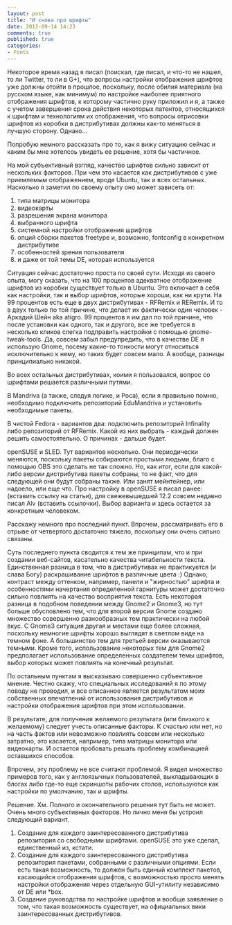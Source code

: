 ```yaml
---
layout: post
title: "И снова про шрифты"
date: 2012-09-14 14:23
comments: true
published: true
categories:
- Fonts
---
```


Некоторое время назад я писал (поискал, где писал, и что-то не нашел, то ли Twitter, то ли в G+), что вопросы настройки отображения шрифтов уже должны отойти в прошлое, поскольку, после обилия материала (на русском языке, как минимум) по настройке наиболее приятного отображения шрифтов, к которому частично руку приложил и я, а также с учетом завершения срока действия некоторых патентов, относящихся к шрифтам и технологиям их отображения, что вопросы отрисовки шрифтов из коробки в дистрибутивах должны как-то меняться в лучшую сторону. Однако...

<!--more-->

Попробую немного рассказать про то, как я вижу ситуацию сейчас и каким бы мне хотелсоь увидеть ее решение, хотя бы частичное.

На мой субъективный взгляд, качество шрифтов сильно зависит от нескольких факторов. При чем это касается как дистрибутивов с уже приемлемым отображением, вроде Ubuntu, так и всех остальных. Насколько я заметил по своему опыту оно может зависеть от:

1. типа матрицы монитора
2. видеокарты
3. разрешения экрана монитора
4. выбранного шрифта
5. системной настройки отображения шрифтов
6. опций сборки пакетов freetype и, возможно, fontconfig в конкретном дистрибутиве
7. особенностей зрения пользователя
8. и даже от той темы DE, которая используется

Ситуация сейчас достаточно проста по своей сути. Исходя из своего опыта, могу сказать, что на 100 процентов адекватное отображение шрифтов из коробки существует только в Ubuntu. Это включает в себя как настройки, так и выбор шрифтов, которые хороши, как ни крути. На 99 процентов есть еще в двух дистрибутивах - RFRemix и RERemix. И то в двух только по той причине, что делает их фактически один человек - Аркадий Шейн aka atigro. 99 процентов я им дал по той причине, что после установки как одного, так и другого, все же требуется в несколько кликов слегка подправить настройки с помощью gnome-tweak-tools. Да, совсем забыл предупредить, что в качестве DE я использую Gnome, посему какие-то тонкости могут относиться исключительно к нему, но таких будет совсем мало. А вообще, разницы принципиально никакой.

Во всех остальных дистрибутивах, коими я пользовался, вопрос со шрифтами решается различными путями.

В Mandriva (а также, следуя логике, и Роса), если я правильно помню, необходимо подключить репозиторий EduMandriva и установить необходимые пакеты.

В чистой Fedora - вариантов два: подключить репозиторий Infinality либо репозиторий от RFRemix. Какой из них выбрать - каждый должен решить самостоятельно. О причинах - дальше будет.

openSUSE и SLED. Тут вариантов несколько. Они периодически меняются, поскольку пакеты собираются простыми людьми, благо с помощью OBS
это сделать не так сложно. Но, как итог, если для какой-либо версии дистрибутива пакеты собраны, то не факт, что для следующей они будут собраны также. Или занят мейнтейнер, или надоело, или еще что. Про настройку в openSUSE я писал ранее: (вставить ссылку на статьи), для свежевышедшей 12.2 совсем недавно писал Alv (вставить ссылочки). Выбор варианта и здесь остается за конкретным человеком.

Расскажу немного про последний пункт. Впрочем, рассматривать его в отрыве от четвертого достаточно тяжело, поскольку они очень сильно связаны.

Суть последнего пункта сводится к тем же принципам, что и при создании веб-сайтов, касательно качества читабельности текста. Единственная разница в том, что в дистрибутивах не практикуется (и слава Богу) раскрашивание шрифтов в различные цвета :) Однако, контраст между оттенком, например, панели и "жирностью" шрифта и особенностями начертания определенной гарнитуры может достаточно сильно повлиять на качество восприятия текста. Есть некоторая разница в подобном поведении между Gnome2 и Gnome3, но тут больше обусловлено тем, что для второй версии Gnome создано множество совершенно разнообразных тем практически на любой вкус. С Gnome3 ситуация другая и местами еще более сложная, поскольку немногие шрифты хорошо выглядят в светлом виде на темном фоне. А большинство тем для третьей версии оказываются темными. Кроме того, использование некоторых тем для Gnome2 предполагает использование определенных создателем темы шрифтов, выбор которых может повлиять на конечный результат.

По остальным пунктам я высказываю совершенно субъективное мнение. Честно скажу, что специальных исследований я по этому поводу не проводил, и все описанное является результатом моих собственных впечатлений от использования дистрибутивов и настройки отображения шрифтов при этом использовании.

В результате, для получения желаемого результата (или близкого к желаемому) следует учесть описанные факторы. К счастью или нет, но на часть фактов или невозможно повлиять совсем или несколько затратно, это касается, например, типа матрицы монитора или видеокарты. И остается пробовать решать проблему комбинацией оставшихся способов.

Впрочем, эту проблему не все считают проблемой. Я видел множество примеров того, как у англоязычных пользователей, выкладывающих в блогах либо где-то еще скриншоты рабочих столов, используются как настройки по умолчанию, так и шрифты.

Решение.
Хм. Полного и окончательного решения тут быть не может. Очень много субъективных факторов. Но лично меня бы устроил следующий вариант.

1. Создание для каждого заинтересованного дистрибутива репозитория со свободными шрифтами. openSUSE это уже сделал, единственный из, кстати.
2. Создание для каждого заинтересованного дистрибутива репозитория пакетами, собранными с различными опциями. Если есть такая возможность, то должен быть единый комплект пакетов, касающийся отображения шрифтов, с возможностью просто менять настройки отображения через отдельную GUI-утилиту независимо от DE или *box.
3. Создание руководства по настройке шрифтов и вообще заявление о том, что такая возможность существует, на официальных вики заинтересованных дистрибутивов.







